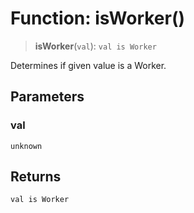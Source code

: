 # Function: isWorker()

> **isWorker**(`val`): `val is Worker`

Determines if given value is a Worker.

## Parameters

### val

`unknown`

## Returns

`val is Worker`
